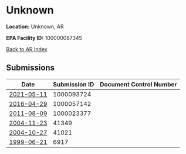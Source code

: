# Unknown

**Location:** Unknown, AR

**EPA Facility ID:** 100000087345

[Back to AR Index](../../index.md)

## Submissions

| Date | Submission ID | Document Control Number |
|------|--------------|-------------------------|
| [2021-05-11](submissions/1000093724.md) | 1000093724 |  |
| [2016-04-29](submissions/1000057142.md) | 1000057142 |  |
| [2011-08-09](submissions/1000023377.md) | 1000023377 |  |
| [2004-11-23](submissions/41349.md) | 41349 |  |
| [2004-10-27](submissions/41021.md) | 41021 |  |
| [1999-06-21](submissions/6917.md) | 6917 |  |
